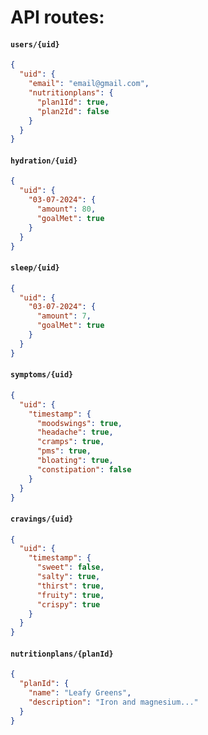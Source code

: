 # API routes:

#### `users/{uid}`

```json
{
  "uid": {
    "email": "email@gmail.com",
    "nutritionplans": {
      "plan1Id": true,
      "plan2Id": false
    }
  }
}
```

#### `hydration/{uid}`

```json
{
  "uid": {
    "03-07-2024": {
      "amount": 80,
      "goalMet": true
    }
  }
}
```

#### `sleep/{uid}`

```json
{
  "uid": {
    "03-07-2024": {
      "amount": 7,
      "goalMet": true
    }
  }
}
```

#### `symptoms/{uid}`

```json
{
  "uid": {
    "timestamp": {
      "moodswings": true,
      "headache": true,
      "cramps": true,
      "pms": true,
      "bloating": true,
      "constipation": false
    }
  }
}
```

#### `cravings/{uid}`

```json
{
  "uid": {
    "timestamp": {
      "sweet": false,
      "salty": true,
      "thirst": true,
      "fruity": true,
      "crispy": true
    }
  }
}
```

#### `nutritionplans/{planId}`

```json
{
  "planId": {
    "name": "Leafy Greens",
    "description": "Iron and magnesium..."
  }
}
```
